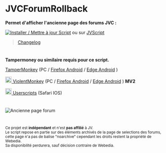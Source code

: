 # **JVCForumRollback**

**Permet d'afficher l'ancienne page des forums JVC :**

<a href="../../raw/main/JVCForumRollback.user.js"><img src="https://img.shields.io/badge/Installer%20/%20Mettre%20%C3%A0%20jour%20le%20Script-Green?style=for-the-badge&color=1E971E" alt="Installer / Mettre à jour Script"></a> ou sur [JVScript](https://jvscript.fr/script/jvcforumrollback)

> [Changelog](CHANGELOG.md#changelog-jvcforumrollback)

#

**Tampermoney ou similaire requis pour ce script.**

<a href="https://www.tampermonkey.net/index.php#download">TamperMonkey</a> (PC / [Firefox Android](https://play.google.com/store/apps/details?id=org.mozilla.firefox) / [Edge Android](https://play.google.com/store/apps/details?id=com.microsoft.emmx) )

<a href="https://violentmonkey.github.io/#installation"><img src="https://violentmonkey.github.io/_astro/vm.C4h557K-.png" alt="ViolentMonkey" width="20"/> ViolentMonkey</a> (PC / [Firefox Android](https://play.google.com/store/apps/details?id=org.mozilla.firefox) / [Edge Android](https://play.google.com/store/apps/details?id=com.microsoft.emmx) ) **MV2**

<a href="https://apps.apple.com/fr/app/userscripts/id1463298887"><img src="https://is1-ssl.mzstatic.com/image/thumb/Purple211/v4/b4/21/66/b42166ec-dd28-21ef-b6a1-dc75715c3452/AppIcon-0-0-85-220-0-4-0-2x.png/48x0w.webp" alt="userscripts" width="20"/> Userscripts</a>  (Safari IOS)

#

![Ancienne page forum](https://jvscript.fr/storage/images/jvcforumrollback.png)

#

<sub>Ce projet est **indépendant** et n'est **pas affilié** à JV.</sub>  
<sub>Le script repose en partie sur des éléments archivés de la page de selections des forums, cette page n'a pas de balise "noarchive" cependant les droits restent la propriété de Webedia.</sub>  
<sub>Sa disponibilité perdurera, sauf décision contraire de Webedia.</sub>  
